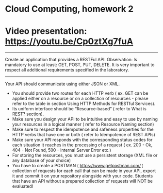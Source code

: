 # Cloud Computing, homework 2

# Video presentation: https://youtu.be/Cp0ztXg7fuA

-------------------------------------------------------------------------------
Create an application that provides a RESTFul API.
Observation: Is mandatory to use at least: GET, POST, PUT, DELETE. It is very
important to respect all additional requirements specified in the laboratory.

-------------------------------------------------------------------------------

Your API should communicate using either JSON or XML.
- You should provide two routes for each HTTP verb ( ex. GET can be applied
either on a resource or on a collection of resources - please refer to the table in
section Using HTTP Methods for RESTful Services).
- Its uniform interface should be “Resource-based” ( refer to What is REST?
section).
- Make sure you design your API to be intuitive and easy to use by naming your
resources in a logical manner ( refer to Resource Naming section)
- Make sure to respect the idempotence and safeness properties for the HTTP
verbs that have one or both ( refer to Idempotence of REST APIs)
- Make sure your API responds with the corresponding status codes for each
situation it reaches in the processing of a request ( ex. 200 - Ok, 404 - Not
Found, 500 - Internal Server Error etc.)
- For storing the resources, you must use a persistent storage (XML file or any
database of your choice)
- You have to create a POSTMAN ( https://www.getpostman.com/ ) collection
of requests for each call that can be made in your API, export it and commit it
on your repository alongside with your code. Students that have an API
without a prepared collection of requests will NOT be evaluated!
